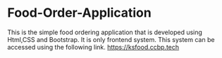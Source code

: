 # Food-Order-Application
This is the simple food ordering application that is developed using Html,CSS and Bootstrap. It is only frontend system. This system can be accessed using the following link.
https://ksfood.ccbp.tech
